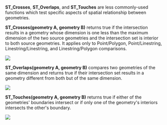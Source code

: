 
**ST_Crosses**, **ST_Overlaps**, and **ST_Touches** are less commonly-used functions
which test specific aspects of spatial relationship between geometries.

**ST_Crosses(geometry A, geometry B)** returns true if the intersection
results in a geometry whose dimension is one less than the maximum
dimension of the two source geometries and the intersection set is
interior to both source geometries.
It applies only to Point/Polygon, Point/Linestring, Linestring/Linestring,
and Linestring/Polygon comparisons.

![](spatial_relationships/assets/st_crosses.png)


**ST_Overlaps(geometry A, geometry B)** compares two geometries of the same
dimension and returns true if their intersection set results in a
geometry different from both but of the same dimension.

![](spatial_relationships/assets/st_overlaps.png)


**ST_Touches(geometry A, geometry B)** returns true if either of the
geometries' boundaries intersect or if only one of the geometry's
interiors intersects the other's boundary.

![](spatial_relationships/assets/st_touches.png)
